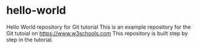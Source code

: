 # hello-world
Hello World repository for Git tutorial
This is an example repository for the Git tutoial on https://www.w3schools.com
This repository is built step by step in the tutorial.